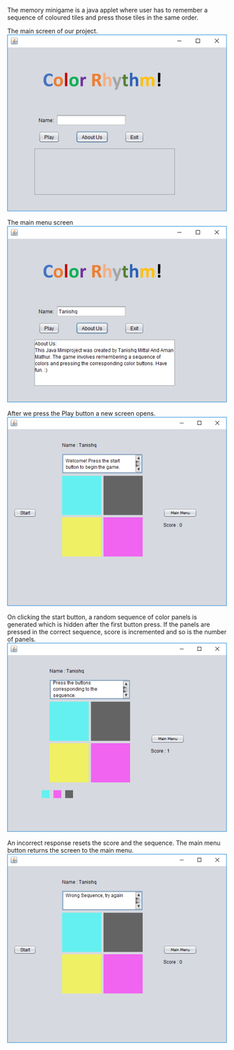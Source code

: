 The memory minigame is a java applet where user has to remember a sequence of coloured tiles and press those tiles in the same order.


The main screen of our project.                                    
![Screenshot](https://github.com/Deku789/memory-minigame/blob/master/Screenshots/Screenshot1.png)

The main menu screen                                
![Screenshot](https://github.com/Deku789/memory-minigame/blob/master/Screenshots/Screenshot2.png)

After we press the Play button a new screen opens.
![Screenshot](https://github.com/Deku789/memory-minigame/blob/master/Screenshots/Screenshot3.png)

On clicking the start button, a random sequence of color panels is generated which is hidden after the first button press.  If the panels are pressed in the correct sequence, score is incremented and so is the number of panels. 
![Screenshot](https://github.com/Deku789/memory-minigame/blob/master/Screenshots/Screenshot4.png)

An incorrect response resets the score and the sequence. The main menu button returns the screen to the main menu.
![Screenshot](https://github.com/Deku789/memory-minigame/blob/master/Screenshots/Screenshot5.png)

